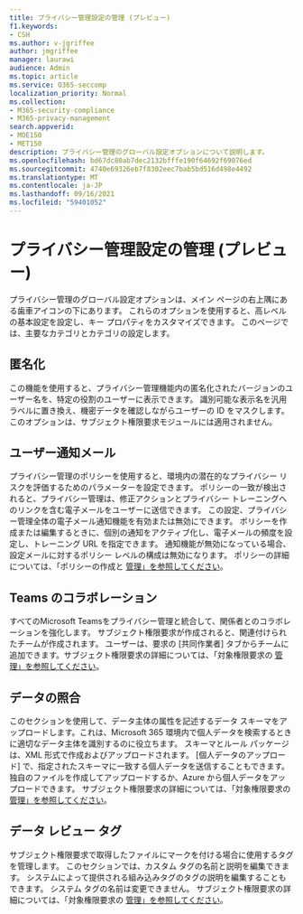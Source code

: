 ```yaml
---
title: プライバシー管理設定の管理 (プレビュー)
f1.keywords:
- CSH
ms.author: v-jgriffee
author: jmgriffee
manager: laurawi
audience: Admin
ms.topic: article
ms.service: O365-seccomp
localization_priority: Normal
ms.collection:
- M365-security-compliance
- M365-privacy-management
search.appverid:
- MOE150
- MET150
description: プライバシー管理のグローバル設定オプションについて説明します。
ms.openlocfilehash: bd67dc80ab7dec2132bfffe190f64692f69076ed
ms.sourcegitcommit: 4740e69326eb7f8302eec7bab5bd516d498e4492
ms.translationtype: MT
ms.contentlocale: ja-JP
ms.lasthandoff: 09/16/2021
ms.locfileid: "59401052"
---
```

# <a name="manage-privacy-management-settings-preview"></a>プライバシー管理設定の管理 (プレビュー)

プライバシー管理のグローバル設定オプションは、メイン ページの右上隅にある歯車アイコンの下にあります。 これらのオプションを使用すると、高レベルの基本設定を設定し、キー プロパティをカスタマイズできます。 このページでは、主要なカテゴリとカテゴリの設定します。

## <a name="anonymization"></a>匿名化

この機能を使用すると、プライバシー管理機能内の匿名化されたバージョンのユーザー名を、特定の役割のユーザーに表示できます。 識別可能な表示名を汎用ラベルに置き換え、機密データを確認しながらユーザーの ID をマスクします。 このオプションは、サブジェクト権限要求モジュールには適用されません。

## <a name="user-notification-emails"></a>ユーザー通知メール  

プライバシー管理のポリシーを使用すると、環境内の潜在的なプライバシー リスクを評価するためのパラメーターを設定できます。 ポリシーの一致が検出されると、プライバシー管理は、修正アクションとプライバシー トレーニングへのリンクを含む電子メールをユーザーに送信できます。 この設定、プライバシー管理全体の電子メール通知機能を有効または無効にできます。 ポリシーを作成または編集するときに、個別の通知をアクティブ化し、電子メールの頻度を設定し、トレーニング URL を指定できます。 通知機能が無効になっている場合、設定メールに対するポリシー レベルの構成は無効になります。 ポリシーの詳細については、「ポリシーの作成と [管理」を参照してください](privacy-management-policies.md)。

## <a name="teams-collaboration"></a>Teams のコラボレーション  

すべてのMicrosoft Teamsをプライバシー管理と統合して、関係者とのコラボレーションを強化します。 サブジェクト権限要求が作成されると、関連付けられたチームが作成されます。 ユーザーは、要求の [共同作業者] タブからチームに追加できます。サブジェクト権限要求の詳細については、「対象権限要求の [管理」を参照してください](privacy-management-subject-rights-requests.md)。

## <a name="data-matching"></a>データの照合  

このセクションを使用して、データ主体の属性を記述するデータ スキーマをアップロードします。これは、Microsoft 365 環境内で個人データを検索するときに適切なデータ主体を識別するのに役立ちます。 スキーマとルール パッケージは、XML 形式で作成およびアップロードされます。 [個人データのアップロード] で、指定されたスキーマに一致する個人データを送信することもできます。 独自のファイルを作成してアップロードするか、Azure から個人データをアップロードできます。 サブジェクト権限要求の詳細については、「対象権限要求の [管理」を参照してください](privacy-management-subject-rights-requests.md)。

## <a name="data-review-tags"></a>データ レビュー タグ  

サブジェクト権限要求で取得したファイルにマークを付ける場合に使用するタグを管理します。 このセクションでは、カスタム タグの名前と説明を編集できます。 システムによって提供される組み込みタグのタグの説明を編集することもできます。 システム タグの名前は変更できません。 サブジェクト権限要求の詳細については、「対象権限要求の [管理」を参照してください](privacy-management-subject-rights-requests.md)。
